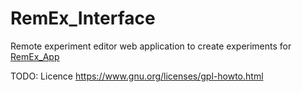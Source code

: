 # RemEx_Interface
Remote experiment editor web application to create experiments for [RemEx_App](https://github.com/nac62116/RemEx_App)

TODO: Licence https://www.gnu.org/licenses/gpl-howto.html
